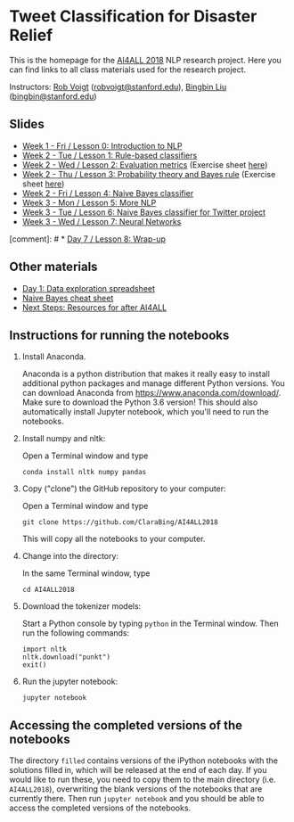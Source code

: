 # Tweet Classification for Disaster Relief

This is the homepage for the [AI4ALL 2018](http://ai4all.stanford.edu/) NLP research project. 
Here you can find links to all class materials used for the research project.

Instructors: [Rob Voigt](https://nlp.stanford.edu/robvoigt/) (robvoigt@stanford.edu), [Bingbin Liu](https://www.linkedin.com/in/bingbinliu/) (bingbin@stanford.edu)

## Slides
* [Week 1 - Fri / Lesson 0: Introduction to NLP](https://docs.google.com/presentation/d/1t4fAHT-oCHGCkLXqqHSLu0kzJzADQD7G8JiaQdxPOdA/edit?usp=sharing)
* [Week 2 - Tue / Lesson 1: Rule-based classifiers](https://docs.google.com/presentation/d/1aWweVcIf1XBHu8okf5k3d_KXqObxHHx9W_ljCdm2jyw/edit?usp=sharing)
* [Week 2 - Wed / Lesson 2: Evaluation metrics](https://docs.google.com/presentation/d/1nfideUIXIcslK9eLNrtxVGyaJG8KJlq1heI-A4YJn_w/edit?usp=sharing) (Exercise sheet [here](https://docs.google.com/document/d/1IyynNr2hVJY8LOzFEBKRXNJ71usqfPQuR81lrFjEcPc/edit?usp=sharing))
* [Week 2 - Thu / Lesson 3: Probability theory and Bayes rule](https://docs.google.com/presentation/d/1nOEo5AKcdwBjdhNLj1yP0CTw508H6I34BjU6yxRZ9ck/view) 
(Exercise sheet [here](https://docs.google.com/document/d/1u8pY6YicTEa3xZI6QxcPfrZ8A9mIJYxjA4iL6hpSB9c/edit?usp=sharing))
* [Week 2 - Fri / Lesson 4: Naive Bayes classifier](https://docs.google.com/presentation/d/1EM6BmNpjo5QdymzkUUfWdwNxuIw-AZtzGjswcW-ioMY/edit?usp=sharing)
* [Week 3 - Mon / Lesson 5: More NLP](https://docs.google.com/presentation/d/1biWvkfLANZWiwvePX7WWcKI5JNNMJ9XSewZDwyHmCC8/edit?usp=sharing)
* [Week 3 - Tue / Lesson 6: Naive Bayes classifier for Twitter project](https://docs.google.com/presentation/d/1qIdeh8nYIOHztvkK5DfN-86VX9RHJiV7CAOKf7MbL8M/edit?usp=sharing)
* [Week 3 - Wed / Lesson 7: Neural Networks](https://docs.google.com/presentation/d/1D23sp1JVwPbORXlnQ8D7fpePdxjNSuoGO0IfZLKT4zY/edit?usp=sharing)

[comment]: # * [Day 7 / Lesson 8: Wrap-up](https://docs.google.com/presentation/d/128LUceybBh4ORH04Wwe9MqFCWz-fDJVZ08CF1q9V9Ro/edit?usp=sharing)


## Other materials
* [Day 1: Data exploration spreadsheet](https://docs.google.com/spreadsheets/d/1EC83i5jhi5TjQTT4XN0v4CScZcie9WloASPGSEdJ2mY/edit?usp=sharing)
* [Naive Bayes cheat sheet](https://docs.google.com/document/d/1Z6WnbCQYtOsaoFAZc4VdXtCc9edGIlPBX9CulSwBVgo/edit)
* [Next Steps: Resources for after AI4ALL](https://docs.google.com/document/d/1_byDijN6Mc0Gk7phL5e5dmVuhyMkkZDNoEsXXvnfzPw/edit?usp=sharing)


## Instructions for running the notebooks

1. Install Anaconda.
    
    Anaconda is a python distribution that makes it really easy to install additional python packages and manage different Python versions. You can download Anaconda from https://www.anaconda.com/download/. Make sure to download the Python 3.6 version! This should also automatically install Jupyter notebook, which you'll need to run the notebooks.

2. Install numpy and nltk:
    
    Open a Terminal window and type 
    
    ```
    conda install nltk numpy pandas
    ```

3. Copy ("clone") the GitHub repository to your computer:

    Open a Terminal window and type 
    
    ```
    git clone https://github.com/ClaraBing/AI4ALL2018
    ```
    
    This will copy all the notebooks to your computer.

4. Change into the directory:

   In the same Terminal window, type

   ```
   cd AI4ALL2018
   ```

5. Download the tokenizer models:

    Start a Python console by typing `python` in the Terminal window. Then run the following commands:

    ```
    import nltk
    nltk.download("punkt")
    exit()
    ```

6. Run the jupyter notebook:

    ```
    jupyter notebook
    ```

## Accessing the completed versions of the notebooks

The directory `filled` contains versions of the iPython notebooks with the solutions filled in, which will be released at the end of each day. If you would like to run these, you need to copy them to the main directory (i.e. `AI4ALL2018`), overwriting the blank versions of the notebooks that are currently there. Then run `jupyter notebook` and you should be able to access the completed versions of the notebooks.
